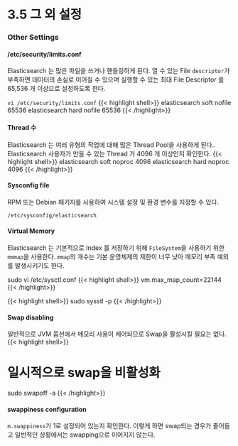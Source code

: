 # 3.5 그 외 설정


### Other Settings
#### /etc/security/limits.conf
Elasticsearch 는 많은 파일을 쓰거나 핸들링하게 된다. 열 수 있는 File `descriptor`가 부족하면 데이터의 손실로 이어질 수 있으며 실행할 수 있는 최대 File Descriptor 를 65,536 개 이상으로 설정하도록 한다.

`vi /etc/security/limits.conf`
{{< highlight shell>}}
elasticsearch soft nofile 65536
elasticsearch hard nofile 65536
{{< /highlight>}}

#### Thread 수
Elasticsearch 는 여러 유형의 작업에 대해 많은 Thread Pool을 사용하게 된다.. Elasticsearch 사용자가 만들 수 있는 Thread 가 4096 개 이상인지 확인한다.
{{< highlight shell>}}
elasticsearch soft noproc 4096
elasticsearch hard noproc 4096
{{< /highlight>}}


#### Sysconfig file
RPM 또는 Debian 패키지를 사용하여 시스템 설정 및 환경 변수를 지정할 수 있다.
```shell
/etc/sysconfig/elasticsearch
```

#### Virtual Memory
Elasticsearch 는 기본적으로 Index 를 저장하기 위해 `FileSystem`을 사용하기 위한 `mmmap`을 사용한다. 
`mmap`의 개수는 기본 운영체제의 제한이 너무 낮아 메모리 부족 예외를 발생시키기도 한다.

sudo vi /etc/sysctl.conf
{{< highlight shell>}}
vm.max_map_count=22144
{{< /highlight>}}

{{< highlight shell>}}
sudo sysstl -p
{{< /highlight>}}

#### Swap disabling
일반적으로 JVM 옵션에서 메모리 사용이 제어되므로 Swap을 활성시킬 필요는 없다. 
{{< highlight shell>}}
# 일시적으로 swap을 비활성화
sudo swapoff -a
{{< /highlight>}}

#### swappiness configuration
`m.swappiness`가 1로 설정되어 있는지 확인한다. 이렇게 하면 swap되는 경우가 줄어들고 일반적인 상황에서는 swapping으로 이어지지 않는다.


